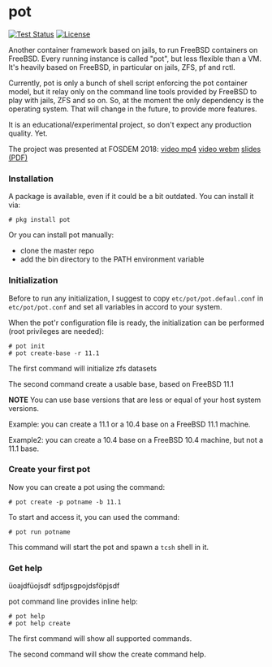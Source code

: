 # pot

[![Test Status](https://travis-ci.org/pizzamig/pot.png?branch=master)](https://travis-ci.org/pizzamig/pot) [![License](https://img.shields.io/badge/License-BSD%203--Clause-blue.svg)](https://opensource.org/licenses/BSD-3-Clause)

Another container framework based on jails, to run FreeBSD containers on FreeBSD.
Every running instance is called "pot", but less flexible than a VM.
It's heavily based on FreeBSD, in particular on jails, ZFS, pf and rctl.

Currently, pot is only a bunch of shell script enforcing the pot container model, but it relay only on the command line tools provided by FreeBSD to play with jails, ZFS and so on.
So, at the moment the only dependency is the operating system. That will change in the future, to provide more features.

It is an educational/experimental project, so don't expect any production quality. Yet.

The project was presented at FOSDEM 2018: [video mp4](https://video.fosdem.org/2018/K.3.401/pot_container_framework.mp4) [video webm](https://video.fosdem.org/2018/K.3.401/pot_container_framework.webm) [slides (PDF)](https://fosdem.org/2018/schedule/event/pot_container_framework/attachments/slides/2128/export/events/attachments/pot_container_framework/slides/2128/pot_slides.pdf)

### Installation

A package is available, even if it could be a bit outdated. You can install it via:
```console
# pkg install pot
```

Or you can install pot manually:
* clone the master repo
* add the bin directory to the PATH environment variable

### Initialization

Before to run any initialization, I suggest to copy `etc/pot/pot.defaul.conf` in `etc/pot/pot.conf` and set all variables in accord to your system.

When the pot'r configuration file is ready, the initialization can be performed (root privileges are needed):
```console
# pot init
# pot create-base -r 11.1
```

The first command will initialize zfs datasets

The second command create a usable base, based on FreeBSD 11.1

**NOTE** You can use base versions that are less or equal of your host system versions.

Example: you can create a 11.1 or a 10.4 base on a FreeBSD 11.1 machine.

Example2: you can create a 10.4 base on a FreeBSD 10.4 machine, but not a 11.1 base.

### Create your first pot

Now you can create a pot using the command:
```console
# pot create -p potname -b 11.1
```

To start and access it, you can used the command:
```console
# pot run potname
```

This command will start the pot and spawn a `tcsh` shell in it.

### Get help


üoajdfüojsdf
sdfjpsgpojdsföpjsdf




pot command line provides inline help:

```console
# pot help
# pot help create
```

The first command will show all supported commands.

The second command will show the create command help.
